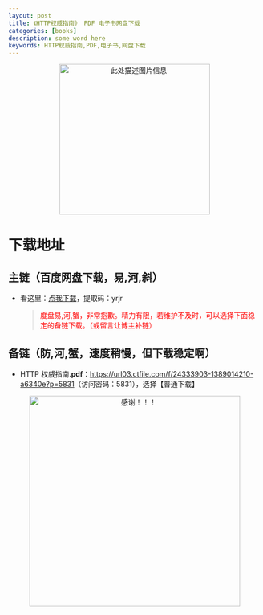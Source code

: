 ```yaml
---
layout: post
title: 《HTTP权威指南》 PDF 电子书网盘下载
categories: [books]
description: some word here
keywords: HTTP权威指南,PDF,电子书,网盘下载
---
```


<div align="center"><img src="https://qweree.cn/wp-content/uploads/2024/10/http-quan-wei-zhi-nan.jpeg" alt="此处描述图片信息" width="300px" height="auto"></div>

# 下载地址

## 主链（百度网盘下载，易,河,斜）

- 看这里：[点我下载](https://pan.baidu.com/s/1iMXUbSbtZQZjDcqDmnWUyw?pwd=yrjr)，提取码：yrjr

  > <p style="color:red" >度盘易,河,蟹，非常抱歉。精力有限，若维护不及时，可以选择下面稳定的备链下载。（或留言让博主补链）</p>

## 备链（防,河,蟹，速度稍慢，但下载稳定啊）

- HTTP 权威指南.**pdf**：<https://url03.ctfile.com/f/24333903-1389014210-a6340e?p=5831>（访问密码：5831），选择【普通下载】

<div align="center"><img src="https://pic.imgdb.cn/item/6707df6bd29ded1a8ce37031.gif" alt="感谢！！！" width="420px" height="auto"/></div>
